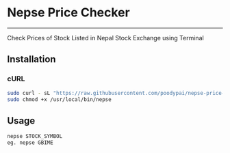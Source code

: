 # Nepse Price Checker
---
Check Prices of Stock Listed in Nepal Stock Exchange using Terminal
## Installation
### cURL
```sh
sudo curl - sL "https://raw.githubusercontent.com/poodypai/nepse-price-checker/main/nepse" -o /usr/local/bin/nepse
sudo chmod +x /usr/local/bin/nepse
```
## Usage
```sh
nepse STOCK_SYMBOL
eg. nepse GBIME

